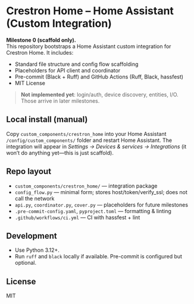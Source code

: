 # Crestron Home – Home Assistant (Custom Integration)

**Milestone 0 (scaffold only).**  
This repository bootstraps a Home Assistant custom integration for Crestron Home. It includes:
- Standard file structure and config flow scaffolding
- Placeholders for API client and coordinator
- Pre-commit (Black + Ruff) and GitHub Actions (Ruff, Black, hassfest)
- MIT License

> **Not implemented yet**: login/auth, device discovery, entities, I/O. Those arrive in later milestones.

## Local install (manual)
Copy `custom_components/crestron_home` into your Home Assistant `/config/custom_components/` folder and restart Home Assistant. The integration will appear in *Settings → Devices & services → Integrations* (it won’t do anything yet—this is just scaffold).

## Repo layout
- `custom_components/crestron_home/` — integration package
- `config_flow.py` — minimal form; stores host/token/verify_ssl; does not call the network
- `api.py`, `coordinator.py`, `cover.py` — placeholders for future milestones
- `.pre-commit-config.yaml`, `pyproject.toml` — formatting & linting
- `.github/workflows/ci.yml` — CI with hassfest + lint

## Development
- Use Python 3.12+.
- Run `ruff` and `black` locally if available. Pre-commit is configured but optional.

## License
MIT
